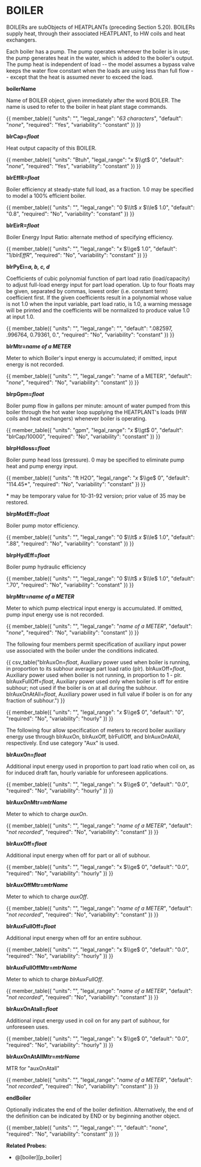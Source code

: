 # BOILER

BOILERs are subObjects of HEATPLANTs (preceding Section 5.20). BOILERs supply heat, through their associated HEATPLANT, to HW coils and heat exchangers.

Each boiler has a pump. The pump operates whenever the boiler is in use; the pump generates heat in the water, which is added to the boiler's output. The pump heat is independent of load -- the model assumes a bypass valve keeps the water flow constant when the loads are using less than full flow -- except that the heat is assumed never to exceed the load.

**boilerName**

Name of BOILER object, given immediately after the word BOILER. The name is used to refer to the boiler in heat plant stage commands.

{{
  member_table({
    "units": "",
    "legal_range": "*63 characters*", 
    "default": "*none*",
    "required": "Yes",
    "variability": "constant" 
  })
}}

**blrCap=*float***

Heat output capacity of this BOILER.

{{
  member_table({
    "units": "Btuh",
    "legal_range": "*x* $\\gt$ 0", 
    "default": "*none*",
    "required": "Yes",
    "variability": "constant" 
  })
}}

**blrEffR=*float***

Boiler efficiency at steady-state full load, as a fraction. 1.0 may be specified to model a 100% efficient boiler.

{{
  member_table({
    "units": "",
    "legal_range": "0 $\\lt$ *x* $\\le$ 1.0", 
    "default": "0.8",
    "required": "No",
    "variability": "constant" 
  })
}}

**blrEirR=*float***

Boiler Energy Input Ratio: alternate method of specifying efficiency.

{{
  member_table({
    "units": "",
    "legal_range": "*x* $\\ge$ 1.0", 
    "default": "1/*blrEffR*",
    "required": "No",
    "variability": "constant" 
  })
}}

**blrPyEi=*a, b, c, d***

Coefficients of cubic polynomial function of part load ratio (load/capacity) to adjust full-load energy input for part load operation. Up to four floats may be given, separated by commas, lowest order (i.e. constant term) coefficient first. If the given coefficients result in a polynomial whose value is not 1.0 when the input variable, part load ratio, is 1.0, a warning message will be printed and the coefficients will be normalized to produce value 1.0 at input 1.0.

{{
  member_table({
    "units": "",
    "legal_range": "", 
    "default": ".082597, .996764, 0.79361, 0.",
    "required": "No",
    "variability": "constant" 
  })
}}

**blrMtr=*name of a METER***

Meter to which Boiler's input energy is accumulated; if omitted, input energy is not recorded.

{{
  member_table({
    "units": "",
    "legal_range": "name of a METER", 
    "default": "*none*",
    "required": "No",
    "variability": "constant" 
  })
}}

**blrpGpm=*float***

Boiler pump flow in gallons per minute: amount of water pumped from this boiler through the hot water loop supplying the HEATPLANT's loads (HW coils and heat exchangers) whenever boiler is operating.

{{
  member_table({
    "units": "gpm",
    "legal_range": "*x* $\\gt$ 0", 
    "default": "blrCap/10000",
    "required": "No",
    "variability": "constant" 
  })
}}

**blrpHdloss=*float***

Boiler pump head loss (pressure). 0 may be specified to eliminate pump heat and pump energy input.

{{
  member_table({
    "units": "ft H2O",
    "legal_range": "*x* $\\ge$ 0", 
    "default": "114.45\*",
    "required": "No",
    "variability": "constant" 
  })
}}

\* may be temporary value for 10-31-92 version; prior value of 35 may be restored.

**blrpMotEff=*float***

Boiler pump motor efficiency.

{{
  member_table({
    "units": "",
    "legal_range": "0 $\\lt$ *x* $\\le$ 1.0", 
    "default": ".88",
    "required": "No",
    "variability": "constant" 
  })
}}

**blrpHydEff=*float***

Boiler pump hydraulic efficiency

{{
  member_table({
    "units": "",
    "legal_range": "0 $\\lt$ *x* $\\le$ 1.0", 
    "default": ".70",
    "required": "No",
    "variability": "constant" 
  })
}}

**blrpMtr=*name of a METER***

Meter to which pump electrical input energy is accumulated. If omitted, pump input energy use is not recorded.

{{
  member_table({
    "units": "",
    "legal_range": "*name of a METER*", 
    "default": "*none*",
    "required": "No",
    "variability": "constant" 
  })
}}

The following four members permit specification of auxiliary input power use associated with the boiler under the conditions indicated.

{{
  csv_table("blrAuxOn=*float*,            Auxiliary power used when boiler is running&comma; in proportion to its subhour average part load ratio (plr).
blrAuxOff=*float*,           Auxiliary power used when boiler is not running&comma; in proportion to 1 - plr.
blrAuxFullOff=*float*,       Auxiliary power used only when boiler is off for entire subhour; not used if the boiler is on at all during the subhour.
blrAuxOnAtAll=*float*,       Auxiliary power used in full value if boiler is on for any fraction of subhour.")
}}

{{
  member_table({
    "units": "",
    "legal_range": "*x* $\\ge$ 0", 
    "default": "0",
    "required": "No",
    "variability": "hourly" 
  })
}}

The following four allow specification of meters to record boiler auxiliary energy use through blrAuxOn, blrAuxOff, blrFullOff, and blrAuxOnAtAll, respectively. End use category "Aux" is used.

**blrAuxOn=*float***

Additional input energy used in proportion to part load ratio when coil on, as for induced draft fan, hourly variable for unforeseen applications.

{{
  member_table({
    "units": "",
    "legal_range": "x $\\ge$ 0", 
    "default": "0.0",
    "required": "No",
    "variability": "hourly" 
  })
}}

**blrAuxOnMtr=*mtrName***

Meter to which to charge *auxOn*.

{{
  member_table({
    "units": "",
    "legal_range": "*name of a METER*", 
    "default": "*not recorded*",
    "required": "No",
    "variability": "constant" 
  })
}}

**blrAuxOff=*float***

Additional input energy when off for part or all of subhour.

{{
  member_table({
    "units": "",
    "legal_range": "x $\\ge$ 0", 
    "default": "0.0",
    "required": "No",
    "variability": "hourly" 
  })
}}

**blrAuxOffMtr=*mtrName***

Meter to which to charge *auxOff*.

{{
  member_table({
    "units": "",
    "legal_range": "*name of a METER*", 
    "default": "*not recorded*",
    "required": "No",
    "variability": "constant" 
  })
}}

**blrAuxFullOff=*float***

Additional input energy when off for an entire subhour.

{{
  member_table({
    "units": "",
    "legal_range": "x $\\ge$ 0", 
    "default": "0.0",
    "required": "No",
    "variability": "hourly" 
  })
}}

**blrAuxFullOffMtr=*mtrName***

Meter to which to charge *blrAuxFullOff*.

{{
  member_table({
    "units": "",
    "legal_range": "*name of a METER*", 
    "default": "*not recorded*",
    "required": "No",
    "variability": "constant" 
  })
}}

**blrAuxOnAtall=*float***

Additional input energy used in coil on for any part of subhour, for unforeseen uses.

{{
  member_table({
    "units": "",
    "legal_range": "x $\\ge$ 0", 
    "default": "0.0",
    "required": "No",
    "variability": "hourly" 
  })
}}

**blrAuxOnAtAllMtr=*mtrName***

MTR for "auxOnAtall"

{{
  member_table({
    "units": "",
    "legal_range": "*name of a METER*", 
    "default": "*not recorded*",
    "required": "No",
    "variability": "constant" 
  })
}}

**endBoiler**

Optionally indicates the end of the boiler definition. Alternatively, the end of the definition can be indicated by END or by beginning another object.

{{
  member_table({
    "units": "",
    "legal_range": "", 
    "default": "*none*",
    "required": "No",
    "variability": "constant" 
  })
}}


**Related Probes:**

- @[boiler][p_boiler]
